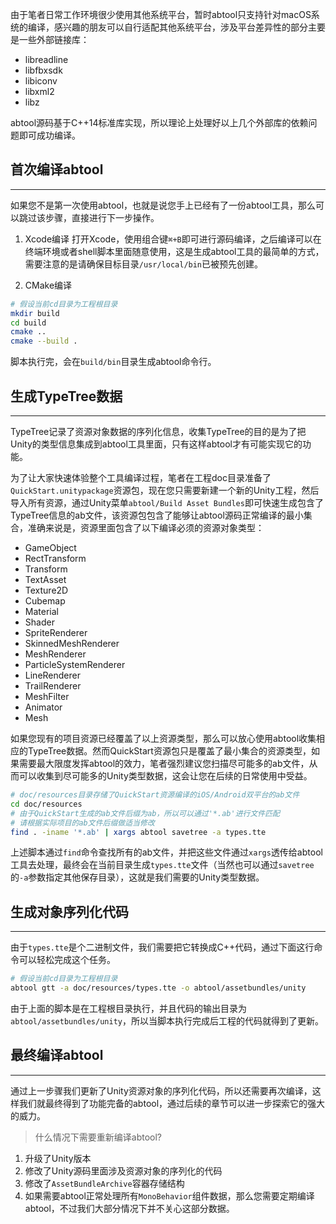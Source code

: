 由于笔者日常工作环境很少使用其他系统平台，暂时abtool只支持针对macOS系统的编译，感兴趣的朋友可以自行适配其他系统平台，涉及平台差异性的部分主要是一些外部链接库：

- libreadline
- libfbxsdk
- libiconv
- libxml2
- libz

abtool源码基于C++14标准库实现，所以理论上处理好以上几个外部库的依赖问题即可成功编译。

## 首次编译abtool
---

如果您不是第一次使用abtool，也就是说您手上已经有了一份abtool工具，那么可以跳过该步骤，直接进行下一步操作。

1. Xcode编译
打开Xcode，使用组合键`⌘+B`即可进行源码编译，之后编译可以在终端环境或者shell脚本里面随意使用，这是生成abtool工具的最简单的方式，需要注意的是请确保目标目录`/usr/local/bin`已被预先创建。

2. CMake编译

```bash
# 假设当前cd目录为工程根目录
mkdir build
cd build
cmake ..
cmake --build .
```

脚本执行完，会在`build/bin`目录生成abtool命令行。

## 生成TypeTree数据
---

TypeTree记录了资源对象数据的序列化信息，收集TypeTree的目的是为了把Unity的类型信息集成到abtool工具里面，只有这样abtool才有可能实现它的功能。

为了让大家快速体验整个工具编译过程，笔者在工程doc目录准备了`QuickStart.unitypackage`资源包，现在您只需要新建一个新的Unity工程，然后导入所有资源，通过Unity菜单`abtool/Build Asset Bundles`即可快速生成包含了TypeTree信息的ab文件，该资源包包含了能够让abtool源码正常编译的最小集合，准确来说是，资源里面包含了以下编译必须的资源对象类型：

* GameObject
* RectTransform
* Transform
* TextAsset
* Texture2D
* Cubemap
* Material
* Shader
* SpriteRenderer
* SkinnedMeshRenderer
* MeshRenderer
* ParticleSystemRenderer
* LineRenderer
* TrailRenderer
* MeshFilter
* Animator
* Mesh

如果您现有的项目资源已经覆盖了以上资源类型，那么可以放心使用abtool收集相应的TypeTree数据。然而QuickStart资源包只是覆盖了最小集合的资源类型，如果需要最大限度发挥abtool的效力，笔者强烈建议您扫描尽可能多的ab文件，从而可以收集到尽可能多的Unity类型数据，这会让您在后续的日常使用中受益。

```bash
# doc/resources目录存储了QuickStart资源编译的iOS/Android双平台的ab文件
cd doc/resources
# 由于QuickStart生成的ab文件后缀为ab，所以可以通过'*.ab'进行文件匹配
# 请根据实际项目的ab文件后缀做适当修改
find . -iname '*.ab' | xargs abtool savetree -a types.tte
```

上述脚本通过`find`命令查找所有的ab文件，并把这些文件通过`xargs`透传给abtool工具去处理，最终会在当前目录生成`types.tte`文件（当然也可以通过`savetree`的`-a`参数指定其他保存目录），这就是我们需要的Unity类型数据。

## 生成对象序列化代码
---

由于`types.tte`是个二进制文件，我们需要把它转换成C++代码，通过下面这行命令可以轻松完成这个任务。

```bash
# 假设当前cd目录为工程根目录
abtool gtt -a doc/resources/types.tte -o abtool/assetbundles/unity
```
由于上面的脚本是在工程根目录执行，并且代码的输出目录为`abtool/assetbundles/unity`，所以当脚本执行完成后工程的代码就得到了更新。

## 最终编译abtool
---

通过上一步骤我们更新了Unity资源对象的序列化代码，所以还需要再次编译，这样我们就最终得到了功能完备的abtool，通过后续的章节可以进一步探索它的强大的威力。

> 什么情况下需要重新编译abtool?

1. 升级了Unity版本
2. 修改了Unity源码里面涉及资源对象的序列化的代码
3. 修改了`AssetBundleArchive`容器存储结构
3. 如果需要abtool正常处理所有`MonoBehavior`组件数据，那么您需要定期编译abtool，不过我们大部分情况下并不关心这部分数据。
